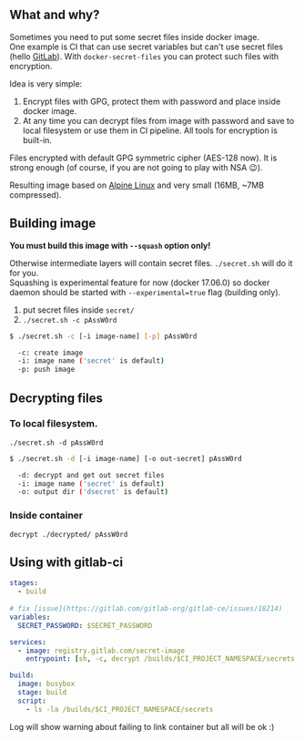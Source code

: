## What and why?

Sometimes you need to put some secret files inside docker image.  
One example is CI that can use secret variables but can't use secret files
(hello [GitLab](https://gitlab.com)). 
With `docker-secret-files` you can protect such files with encryption.  

Idea is very simple:
1. Encrypt files with GPG, protect them with password and place inside docker
image.
2. At any time you can decrypt files from image with password and save to local
filesystem or use them in CI pipeline. All tools for encryption is built-in.

Files encrypted with default GPG symmetric cipher (AES-128 now). It is strong
enough (of course, if you are not going to play with NSA 😉). 

Resulting image based on [Alpine Linux](https://hub.docker.com/_/alpine/)
and very small (16MB, ~7MB compressed).

## Building image

**You must build this image with `--squash` option only!**

Otherwise intermediate layers will contain secret files. `./secret.sh` will do
it for you.  
Squashing is experimental feature for now (docker 17.06.0) so docker daemon
should be started with `--experimental=true` flag (building only).

1. put secret files inside `secret/`
2. `./secret.sh -c pAssW0rd`

```bash
$ ./secret.sh -c [-i image-name] [-p] pAssW0rd

  -c: create image
  -i: image name ('secret' is default)
  -p: push image
```

## Decrypting files

### To local filesystem.

`./secret.sh -d pAssW0rd`

```bash
$ ./secret.sh -d [-i image-name] [-o out-secret] pAssW0rd

  -d: decrypt and get out secret files
  -i: image name ('secret' is default)
  -o: output dir ('dsecret' is default)
```

### Inside container

`decrypt ./decrypted/ pAssW0rd`

## Using with gitlab-ci

```yaml
stages:
  - build
  
# fix [issue](https://gitlab.com/gitlab-org/gitlab-ce/issues/18214)
variables:
  SECRET_PASSWORD: $SECRET_PASSWORD

services:
  - image: registry.gitlab.com/secret-image
    entrypoint: [sh, -c, decrypt /builds/$CI_PROJECT_NAMESPACE/secrets $SECRET_PASSWORD]

build:
  image: busybox
  stage: build
  script:
    - ls -la /builds/$CI_PROJECT_NAMESPACE/secrets
```

Log will show warning about failing to link container but all will be ok :)
